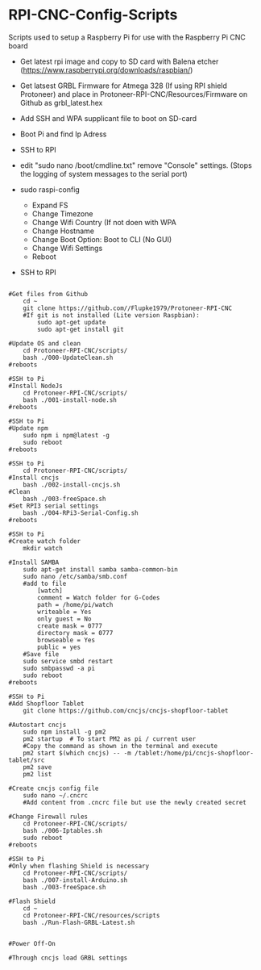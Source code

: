 # RPI-CNC-Config-Scripts
Scripts used to setup a Raspberry Pi for use with the Raspberry Pi CNC board

* Get latest rpi image and copy to SD card with Balena etcher (https://www.raspberrypi.org/downloads/raspbian/)

* Get latsest GRBL Firmware for Atmega 328 (If using RPI shield Protoneer) and place in Protoneer-RPI-CNC/Resources/Firmware on Github as grbl_latest.hex

* Add SSH and WPA supplicant file to boot on SD-card

* Boot Pi and find Ip Adress

* SSH to  RPI
 
* edit "sudo nano /boot/cmdline.txt" remove "Console" settings. (Stops the logging of system messages to the serial port)

* sudo raspi-config
	* Expand FS
	* Change Timezone
	* Change Wifi Country  (If not doen with WPA 
	* Change Hostname
	* Change Boot Option: Boot to CLI (No GUI)
	* Change Wifi Settings
	* Reboot

* SSH to  RPI

```

#Get files from Github
	cd ~
	git clone https://github.com//Flupke1979/Protoneer-RPI-CNC
	#If git is not installed (Lite version Raspbian):
		sudo apt-get update
		sudo apt-get install git

#Update OS and clean
	cd Protoneer-RPI-CNC/scripts/
	bash ./000-UpdateClean.sh
#reboots

#SSH to Pi
#Install NodeJs
	cd Protoneer-RPI-CNC/scripts/
	bash ./001-install-node.sh
#reboots

#SSH to Pi
#Update npm
	sudo npm i npm@latest -g
	sudo reboot
#reboots

#SSH to Pi
	cd Protoneer-RPI-CNC/scripts/
#Install cncjs
	bash ./002-install-cncjs.sh
#Clean
	bash ./003-freeSpace.sh
#Set RPI3 serial settings
	bash ./004-RPi3-Serial-Config.sh
#reboots

#SSH to Pi
#Create watch folder
	mkdir watch

#Install SAMBA
	sudo apt-get install samba samba-common-bin
	sudo nano /etc/samba/smb.conf
	#add to file
		[watch]
		comment = Watch folder for G-Codes
		path = /home/pi/watch
		writeable = Yes
		only guest = No
		create mask = 0777
		directory mask = 0777
		browseable = Yes
		public = yes
	#Save file
	sudo service smbd restart
	sudo smbpasswd -a pi
	sudo reboot
#reboots

#SSH to Pi	
#Add Shopfloor Tablet
	git clone https://github.com/cncjs/cncjs-shopfloor-tablet

#Autostart cncjs	
	sudo npm install -g pm2
	pm2 startup  # To start PM2 as pi / current user
    #Copy the command as shown in the terminal and execute
	pm2 start $(which cncjs) -- -m /tablet:/home/pi/cncjs-shopfloor-tablet/src
	pm2 save
	pm2 list

#Create cncjs config file
	sudo nano ~/.cncrc
	#Add content from .cncrc file but use the newly created secret

#Change Firewall rules
	cd Protoneer-RPI-CNC/scripts/
	bash ./006-Iptables.sh
	sudo reboot
#reboots

#SSH to Pi
#Only when flashing Shield is necessary
	cd Protoneer-RPI-CNC/scripts/
	bash ./007-install-Arduino.sh
	bash ./003-freeSpace.sh

#Flash Shield
	cd ~
	cd Protoneer-RPI-CNC/resources/scripts
	bash ./Run-Flash-GRBL-Latest.sh


#Power Off-On

#Through cncjs load GRBL settings

```
